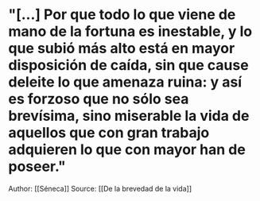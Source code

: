 # "[...] Por que todo lo que viene de mano de la fortuna es inestable, y lo que subió más alto está en mayor disposición de caída, sin que cause deleite lo que amenaza ruina: y así es forzoso que no sólo sea brevísima, sino miserable la vida de aquellos que con gran trabajo adquieren lo que con mayor han de poseer."

Author: [[Séneca]]
Source: [[De la brevedad de la vida]]
